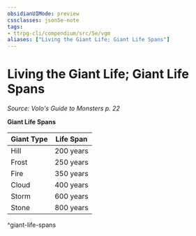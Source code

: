 ```yaml
---
obsidianUIMode: preview
cssclasses: json5e-note
tags:
- ttrpg-cli/compendium/src/5e/vgm
aliases: ["Living the Giant Life; Giant Life Spans"]
---
```

# Living the Giant Life; Giant Life Spans
*Source: Volo's Guide to Monsters p. 22* 

**Giant Life Spans**

| Giant Type | Life Span |
|------------|-----------|
| Hill | 200 years |
| Frost | 250 years |
| Fire | 350 years |
| Cloud | 400 years |
| Storm | 600 years |
| Stone | 800 years |
^giant-life-spans